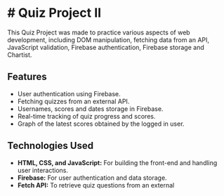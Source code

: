 # # Quiz Project II

This Quiz Project was made to practice various aspects of web development, including DOM manipulation, fetching data from an API, JavaScript validation, Firebase authentication, Firebase storage and Chartist.

## Features
- User authentication using Firebase.
- Fetching quizzes from an external API.
- Usernames, scores and dates storage in Firebase.
- Real-time tracking of quiz progress and scores.
- Graph of the latest scores obtained by the logged in user.

## Technologies Used
- **HTML, CSS, and JavaScript:** For building the front-end and handling user interactions.
- **Firebase:** For user authentication and data storage.
- **Fetch API:** To retrieve quiz questions from an external